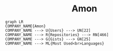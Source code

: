 <h1 align="center">Amon</h1>

```mermaid
graph LR
COMPANY_NAME{Amon}
COMPANY_NAME ---> U{Users} ---> UN[22]
COMPANY_NAME ---> R{Repositories} ---> RN[466]
COMPANY_NAME ---> G{Gists} ---> GN[25]
COMPANY_NAME ---> ML{Most Used<br>Languages}
```
